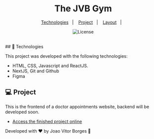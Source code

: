 <h1 align="center"> The JVB Gym </h1>

<p align="center">
  <a href="#-tecnologias">Technologies</a>&nbsp;&nbsp;&nbsp;|&nbsp;&nbsp;&nbsp;
  <a href="#-projeto">Project</a>&nbsp;&nbsp;&nbsp;|&nbsp;&nbsp;&nbsp;
  <a href="#-layout">Layout</a>&nbsp;&nbsp;&nbsp;|&nbsp;&nbsp;&nbsp;
</p>

<p align="center">
  <img alt="License" src="https://img.shields.io/static/v1?label=license&message=MIT&color=49AA26&labelColor=000000">
</p>

<br>
## 🚀 Technologies

This project was developed with the following technologies:

- HTML, CSS, Javascript and ReactJS.
- NextJS, Git and Github
- Figma

## 💻 Project

This is the frontend of a doctor appointments website, backend will be developed soon.

- [Access the finished project online](https://joao-vitorb.github.io/jappointments)

Developed with ♥ by Joao Vitor Borges :wave: